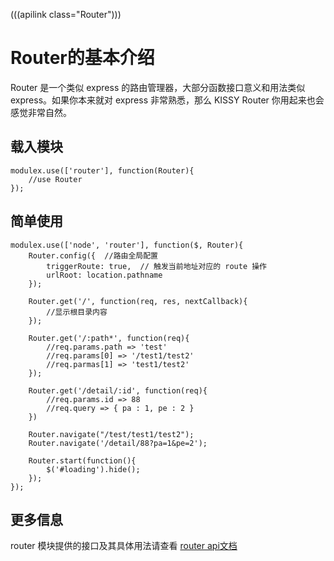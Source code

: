 (((apilink class="Router")))

# Router的基本介绍

Router 是一个类似 express 的路由管理器，大部分函数接口意义和用法类似 express。如果你本来就对 express 非常熟悉，那么 KISSY Router 你用起来也会感觉非常自然。

## 载入模块
	modulex.use(['router'], function(Router){
		//use Router
	});

## 简单使用
	modulex.use(['node', 'router'], function($, Router){
		Router.config({  //路由全局配置
	        triggerRoute: true,  // 触发当前地址对应的 route 操作
	        urlRoot: location.pathname
		});

		Router.get('/', function(req, res, nextCallback){
			//显示根目录内容
		});

		Router.get('/:path*', function(req){
			//req.params.path => 'test'
			//req.params[0] => '/test1/test2'
			//req.parmas[1] => 'test1/test2'
		});

		Router.get('/detail/:id', function(req){
			//req.params.id => 88
			//req.query => { pa : 1, pe : 2 }
		})

		Router.navigate("/test/test1/test2");
		Router.navigate('/detail/88?pa=1&pe=2');

		Router.start(function(){
	        $('#loading').hide();
		});
	});

## 更多信息

router 模块提供的接口及其具体用法请查看 [router api文档](http://docs.kissyui.com/5.0/api/classes/Router.html)
